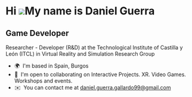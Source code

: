 Hi ![](https://user-images.githubusercontent.com/18350557/176309783-0785949b-9127-417c-8b55-ab5a4333674e.gif)My name is Daniel Guerra
=====================================================================================================================================

Game Developer 
--------------

Researcher - Developer (R&D) at the Technological Institute of Castilla y León (ITCL) in Virtual Reality and Simulation Research Group


*   🌍  I'm based in Spain, Burgos
*   🤝  I'm open to collaborating on Interactive Projects. XR. Video Games. Workshops and events.
*   ✉️  You can contact me at [daniel.guerra.gallardo99@gmail.com](mailto:daniel.guerra.gallardo99@gmail.com)
